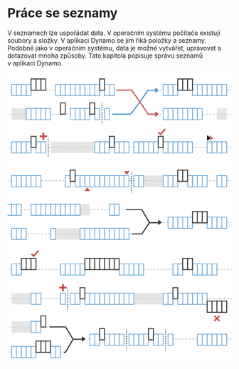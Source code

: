 # Práce se seznamy

V seznamech lze uspořádat data. V operačním systému počítače existují soubory a složky. V aplikaci Dynamo se jim říká položky a seznamy. Podobně jako v operačním systému, data je možné vytvářet, upravovat a dotazovat mnoha způsoby. Tato kapitola popisuje správu seznamů v aplikaci Dynamo.

![](../images/5-4/designingwithlists.jpg)
